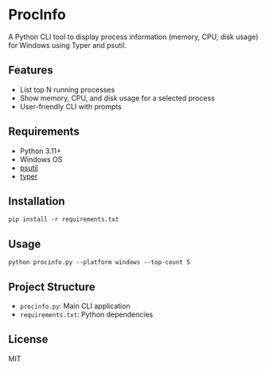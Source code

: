 # ProcInfo

A Python CLI tool to display process information (memory, CPU, disk usage) for Windows using Typer and psutil.

## Features
- List top N running processes
- Show memory, CPU, and disk usage for a selected process
- User-friendly CLI with prompts

## Requirements
- Python 3.11+
- Windows OS
- [psutil](https://pypi.org/project/psutil/)
- [typer](https://pypi.org/project/typer/)

## Installation
```
pip install -r requirements.txt
```

## Usage
```
python procinfo.py --platform windows --top-count 5
```

## Project Structure
- `procinfo.py`: Main CLI application
- `requirements.txt`: Python dependencies

## License
MIT
